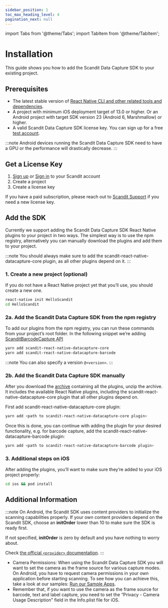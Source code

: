 ```yaml
---
sidebar_position: 1
toc_max_heading_level: 4
pagination_next: null
---
```


import Tabs from '@theme/Tabs';
import TabItem from '@theme/TabItem';

# Installation

This guide shows you how to add the Scandit Data Capture SDK to your existing project.

## Prerequisites

- The latest stable version of [React Native CLI and other related tools and dependencies](https://reactnative.dev/docs/environment-setup).
- A project with minimum iOS deployment target of 13.0 or higher. Or an Android project with target SDK version 23 (Android 6, Marshmallow) or higher.
- A valid Scandit Data Capture SDK license key. You can sign up for a free [test account](https://ssl.scandit.com/dashboard/sign-up?p=test&utm%5Fsource=documentation).

:::note
Android devices running the Scandit Data Capture SDK need to have a GPU or the performance will drastically decrease.
:::

## Get a License Key

1. [Sign up](https://ssl.scandit.com/dashboard/sign-up?p=test) or [Sign in](https://ssl.scandit.com/dashboard/sign-in) to your Scandit account
2. Create a project
3. Create a license key

If you have a paid subscription, please reach out to [Scandit Support](mailto:support@scandit.com) if you need a new license key.

## Add the SDK

Currently we support adding the Scandit Data Capture SDK React Native plugins to your project in two ways. The simplest way is to use the npm registry, alternatively you can manually download the plugins and add them to your project.

:::note
You should always make sure to add the scandit-react-native-datacapture-core plugin, as all other plugins depend on it.
:::

### 1. Create a new project (optional)

If you do not have a React Native project yet that you’ll use, you should create a new one.

```sh
react-native init HelloScandit
cd HelloScandit
```

### 2a. Add the Scandit Data Capture SDK from the npm registry

To add our plugins from the npm registry, you can run these commands from your project’s root folder. In the following snippet we’re adding [ScanditBarcodeCapture API](https://docs.scandit.com/data-capture-sdk/react-native/barcode-capture/api.html)

```sh
yarn add scandit-react-native-datacapture-core
yarn add scandit-react-native-datacapture-barcode
```

:::note
You can also specify a version `@<version>`.
:::

### 2b. Add the Scandit Data Capture SDK manually

After you download the [archive](https://ssl.scandit.com/dashboard/downloads) containing all the plugins, unzip the archive. It includes the available React Native plugins, including the scandit-react-native-datacapture-core plugin that all other plugins depend on.

First add scandit-react-native-datacapture-core plugin:

```sh
yarn add <path to scandit-react-native-datacapture-core plugin>
```

Once this is done, you can continue with adding the plugin for your desired functionality, e.g. for barcode capture, add the scandit-react-native-datacapture-barcode plugin:

```sh
yarn add <path to scandit-react-native-datacapture-barcode plugin>
```

### 3. Additional steps on iOS

After adding the plugins, you’ll want to make sure they’re added to your iOS project properly:

```sh
cd ios && pod install
```

## Additional Information

:::note
On Android, the Scandit SDK uses content providers to initialize the scanning capabilities properly. If your own content providers depend on the Scandit SDK, choose an **initOrder** lower than 10 to make sure the SDK is ready first.

If not specified, **initOrder** is zero by default and you have nothing to worry about.

Check [the official `<provider>` documentation](https://developer.android.com/guide/topics/manifest/provider-element).
:::

- Camera Permissions: When using the Scandit Data Capture SDK you will want to set the camera as the frame source for various capture modes. On Android, you have to request camera permissions in your own application before starting scanning. To see how you can achieve this, take a look at our samples: [Run our Sample Apps](https://github.com/Scandit/datacapture-react-native-samples).
- Remember that, if you want to use the camera as the frame source for barcode, text and label capture, you need to set the “Privacy - Camera Usage Description” field in the Info.plist file for iOS.

